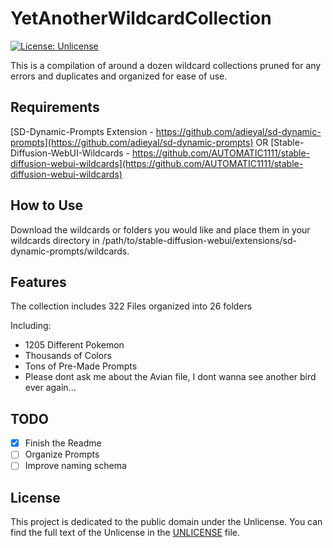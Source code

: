 YetAnotherWildcardCollection
=============

[![License: Unlicense](https://img.shields.io/badge/license-Unlicense-blue.svg)](https://opensource.org/licenses/unlicense)

This is a compilation of around a dozen wildcard collections pruned for any errors and duplicates and organized for ease of use. 

## Requirements

[SD-Dynamic-Prompts Extension - https://github.com/adieyal/sd-dynamic-prompts](https://github.com/adieyal/sd-dynamic-prompts)
OR
[Stable-Diffusion-WebUI-Wildcards - https://github.com/AUTOMATIC1111/stable-diffusion-webui-wildcards](https://github.com/AUTOMATIC1111/stable-diffusion-webui-wildcards)

## How to Use

Download the wildcards or folders you would like and place them in your wildcards directory in /path/to/stable-diffusion-webui/extensions/sd-dynamic-prompts/wildcards.

Features
--------

The collection includes 322 Files organized into 26 folders

Including:
- 1205 Different Pokemon
- Thousands of Colors
- Tons of Pre-Made Prompts
- Please dont ask me about the Avian file, I dont wanna see another bird ever again...

## TODO

- [X] Finish the Readme
- [ ] Organize Prompts
- [ ] Improve naming schema

## License

This project is dedicated to the public domain under the Unlicense.
You can find the full text of the Unlicense in the [UNLICENSE](UNLICENSE) file.
